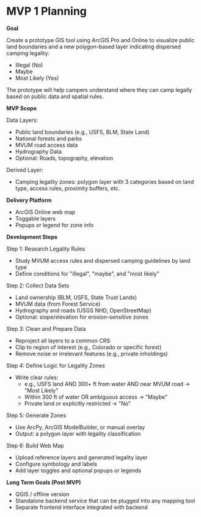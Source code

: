 # MVP 1 Planning

**Goal**

Create a prototype GIS tool using ArcGIS Pro and Online to visualize public land boundaries and a new polygon-based layer indicating dispersed camping legality:
- Illegal (No)
- Maybe
- Most Likely (Yes)
  
The prototype will help campers understand where they can camp legally based on public data and spatial rules.

**MVP Scope**

Data Layers:
- Public land boundaries (e.g., USFS, BLM, State Land)
- National forests and parks
- MVUM road access data
- Hydrography Data
- Optional: Roads, topography, elevation

Derived Layer:
- Camping legality zones: polygon layer with 3 categories based on land type, access rules, proximity buffers, etc.

**Delivery Platform**
- ArcGIS Online web map
- Toggable layers
- Popups or legend for zone info

**Development Steps**

Step 1: Research Legality Rules
- Study MVUM access rules and dispersed camping guidelines by land type
- Define conditions for "illegal", "maybe", and "most likely"

Step 2: Collect Data Sets
- Land ownership (BLM, USFS, State Trust Lands)
- MVUM data (from Forest Service)
- Hydrography and roads (USGS NHD, OpenStreetMap)
- Optional: slope/elevation for erosion-sensitive zones

Step 3: Clean and Prepare Data
- Reproject all layers to a common CRS
- Clip to region of interest (e.g., Colorado or specific forest)
- Remove noise or irrelevant features (e.g., private inholdings)

Step 4: Define Logic for Legality Zones
- Write clear rules:
  - e.g., USFS land AND 300+ ft from water AND near MVUM road -> "Most Likely"
  - Within 300 ft of water OR ambiguous access -> "Maybe"
  - Private land or explicitly restricted -> "No"
 
Step 5: Generate Zones
- Use ArcPy, ArcGIS ModelBuilder, or manual overlay
- Output: a polygon layer with legality classification

Step 6: Build Web Map
- Upload reference layers and generated legality layer
- Configure symbology and labels
- Add layer toggles and optional popups or legends

**Long Term Goals (Post MVP)**
- QGIS / offline version
- Standalone backend service that can be plugged into any mapping tool
- Separate frontend interface integrated with backend

